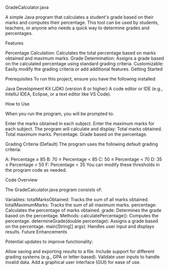 GradeCalculator.java

A simple Java program that calculates a student's grade based on their marks and computes their percentage. This tool can be used by students, teachers, or anyone who needs a quick way to determine grades and percentages.

Features

Percentage Calculation: Calculates the total percentage based on marks obtained and maximum marks.
Grade Determination: Assigns a grade based on the calculated percentage using standard grading criteria.
Customizable: Easily modify the grading criteria or add additional features.
Getting Started

Prerequisites
To run this project, ensure you have the following installed:

Java Development Kit (JDK) (version 8 or higher)
A code editor or IDE (e.g., IntelliJ IDEA, Eclipse, or a text editor like VS Code).

How to Use

When you run the program, you will be prompted to:

Enter the marks obtained in each subject.
Enter the maximum marks for each subject.
The program will calculate and display:
Total marks obtained.
Total maximum marks.
Percentage.
Grade based on the percentage.

Grading Criteria (Default)
The program uses the following default grading criteria:

A: Percentage ≥ 85
B: 70 ≤ Percentage < 85
C: 50 ≤ Percentage < 70
D: 35 ≤ Percentage < 50
F: Percentage < 35
You can modify these thresholds in the program code as needed.

Code Overview

The GradeCalculator.java program consists of:

Variables:
totalMarksObtained: Tracks the sum of all marks obtained.
totalMaximumMarks: Tracks the sum of all maximum marks.
percentage: Calculates the percentage of marks obtained.
grade: Determines the grade based on the percentage.
Methods:
calculatePercentage(): Computes the percentage.
determineGrade(double percentage): Assigns a grade based on the percentage.
main(String[] args): Handles user input and displays results.
Future Enhancements

Potential updates to improve functionality:

Allow saving and exporting results to a file.
Include support for different grading systems (e.g., GPA or letter-based).
Validate user inputs to handle invalid data.
Add a graphical user interface (GUI) for ease of use.
